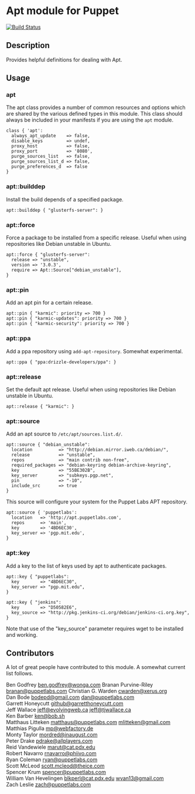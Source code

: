 # Apt module for Puppet

[![Build Status](https://travis-ci.org/blkperl/puppet-apt.png?branch=master)](https://travis-ci.org/blkperl/puppet-apt)

## Description
Provides helpful definitions for dealing with Apt.

## Usage

### apt
The apt class provides a number of common resources and options which
are shared by the various defined types in this module. This class
should always be included in your manifests if you are using the `apt`
module.

    class { 'apt':
      always_apt_update    => false,
      disable_keys         => undef,
      proxy_host           => false,
      proxy_port           => '8080',
      purge_sources_list   => false,
      purge_sources_list_d => false,
      purge_preferences_d  => false
    }

### apt::builddep
Install the build depends of a specified package.

    apt::builddep { "glusterfs-server": }

### apt::force
Force a package to be installed from a specific release.  Useful when
using repositories like Debian unstable in Ubuntu.

    apt::force { "glusterfs-server":
	  release => "unstable",
	  version => '3.0.3',
	  require => Apt::Source["debian_unstable"],
    }

### apt::pin
Add an apt pin for a certain release.

    apt::pin { "karmic": priority => 700 }
    apt::pin { "karmic-updates": priority => 700 }
    apt::pin { "karmic-security": priority => 700 }

### apt::ppa
Add a ppa repository using `add-apt-repository`.  Somewhat experimental.

    apt::ppa { "ppa:drizzle-developers/ppa": }

### apt::release
Set the default apt release.  Useful when using repositories like
Debian unstable in Ubuntu.

    apt::release { "karmic": }

### apt::source
Add an apt source to `/etc/apt/sources.list.d/`.

    apt::source { "debian_unstable":
      location          => "http://debian.mirror.iweb.ca/debian/",
      release           => "unstable",
      repos             => "main contrib non-free",
      required_packages => "debian-keyring debian-archive-keyring",
      key               => "55BE302B",
      key_server        => "subkeys.pgp.net",
      pin               => "-10",
      include_src       => true
    }

This source will configure your system for the Puppet Labs APT
repository.

    apt::source { 'puppetlabs':
      location   => 'http://apt.puppetlabs.com',
      repos      => 'main',
      key        => '4BD6EC30',
      key_server => 'pgp.mit.edu',
    }

### apt::key
Add a key to the list of keys used by apt to authenticate packages.

    apt::key { "puppetlabs":
      key        => "4BD6EC30",
      key_server => "pgp.mit.edu",
    }

    apt::key { "jenkins":
      key        => "D50582E6",
      key_source => "http://pkg.jenkins-ci.org/debian/jenkins-ci.org.key",
    }

Note that use of the "key_source" parameter requires wget to be
installed and working.


## Contributors
A lot of great people have contributed to this module. A somewhat
current list follows.

Ben Godfrey <ben.godfrey@wonga.com>
Branan Purvine-Riley <branan@puppetlabs.com>
Christian G. Warden <cwarden@xerus.org>  
Dan Bode <bodepd@gmail.com> <dan@puppetlabs.com>  
Garrett Honeycutt <github@garretthoneycutt.com>  
Jeff Wallace <jeff@evolvingweb.ca> <jeff@tjwallace.ca>  
Ken Barber <ken@bob.sh>  
Matthaus Litteken <matthaus@puppetlabs.com> <mlitteken@gmail.com>  
Matthias Pigulla <mp@webfactory.de>  
Monty Taylor <mordred@inaugust.com>  
Peter Drake <pdrake@allplayers.com>  
Reid Vandewiele <marut@cat.pdx.edu>  
Robert Navarro <rnavarro@phiivo.com>  
Ryan Coleman <ryan@puppetlabs.com>  
Scott McLeod <scott.mcleod@theice.com>  
Spencer Krum <spencer@puppetlabs.com>  
William Van Hevelingen <blkperl@cat.pdx.edu> <wvan13@gmail.com>  
Zach Leslie <zach@puppetlabs.com>  
